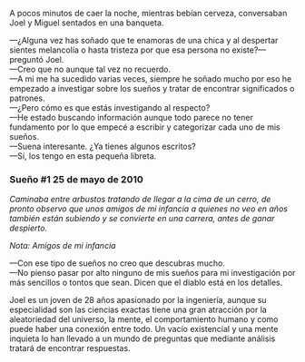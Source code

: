 A pocos minutos de caer la noche, mientras bebían cerveza, conversaban Joel y Miguel sentados en una banqueta.

—¿Alguna vez has soñado que te enamoras de una chica y al despertar sientes melancolía o hasta tristeza por que esa persona no existe?—preguntó Joel.  
—Creo que no aunque tal vez no recuerdo.    
—A mi me ha sucedido varias veces, siempre he soñado mucho por eso he empezado a investigar sobre los sueños y tratar de encontrar significados o patrones.    
—¿Pero cómo es que estás investigando al respecto?  
—He estado buscando información aunque todo parece no tener fundamento por lo que empecé a escribir y categorizar cada uno de mis sueños.  
—Suena interesante. ¿Ya tienes algunos escritos?    
—Sí, los tengo en esta pequeña libreta.

### Sueño #1 25 de mayo de 2010

*Caminaba entre arbustos tratando de llegar a la cima de un cerro, de pronto observo que unos amigos de mi infancia a quienes no veo en años también están subiendo y se convierte en una carrera, antes de ganar despierto.*

*Nota: Amigos de mi infancia*

—Con ese tipo de sueños no creo que descubras mucho.    
—No pienso pasar por alto ninguno de mis sueños para mi investigación por más sencillos o tontos que sean. Dicen que el diablo está en los detalles.

Joel es un joven de 28 años apasionado por la ingeniería, aunque su especialidad son las ciencias exactas tiene una gran atracción por la aleatoriedad del universo, la mente, el comportamiento humano y como puede haber una conexión entre todo. Un vacío existencial y una mente inquieta lo han llevado a un mundo de preguntas que mediante análisis tratará de encontrar respuestas.